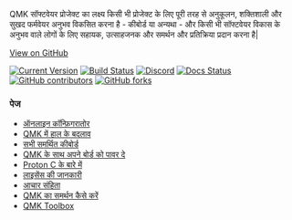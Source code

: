 QMK सॉफ्टवेयर प्रोजेक्ट का लक्ष्य किसी भी प्रोजेक्ट के लिए पूरी तरह से अनुकूलन, शक्तिशाली और सुखद फर्मवेयर अनुभव विकसित करना है - कीबोर्ड या अन्यथा - और किसी भी सॉफ्टवेयर विकास के अनुभव वाले लोगों के लिए सहायक, उत्साहजनक और समर्थन और प्रतिक्रिया प्रदान करना है|

[View on <i class="fa fa-github" aria-hidden="true"></i> GitHub](https://github.com/qmk/qmk_firmware)

[![Current Version](https://img.shields.io/github/tag/qmk/qmk_firmware.svg)](https://github.com/qmk/qmk_firmware/tags)
[![Build Status](https://travis-ci.org/qmk/qmk_firmware.svg?branch=master)](https://travis-ci.org/qmk/qmk_firmware)
[![Discord](https://img.shields.io/discord/440868230475677696.svg)](https://discord.gg/Uq7gcHh)
[![Docs Status](https://img.shields.io/badge/docs-ready-orange.svg)](https://docs.qmk.fm)
[![GitHub contributors](https://img.shields.io/github/contributors/qmk/qmk_firmware.svg)](https://github.com/qmk/qmk_firmware/pulse/monthly)
[![GitHub forks](https://img.shields.io/github/forks/qmk/qmk_firmware.svg?style=social&label=Fork)](https://github.com/qmk/qmk_firmware/)

### पेज

* [ऑनलाइन  कॉन्फ़िगरातोर ](https://config.qmk.fm)
* [QMK में हाल के बदलाव](/changes/)
* [सभी समर्थित कीबोर्ड](/keyboards/)
* [QMK के साथ अपने बोर्ड को पावर दे](/powered/)
* [Proton C के बारे में](/proton-c/)
* [लाइसेंस की जानकारी](/license/)
* [आचार संहिता](/coc/)
* [QMK का समर्थन कैसे करें](/support/)
* [QMK Toolbox](https://github.com/qmk/qmk_toolbox)
